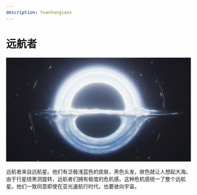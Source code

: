 ```yaml
---
description: Yuanhangians
---
```


# 远航者

![&#x566C;&#x661F;&#x8005;&#x9ED1;&#x6D1E;](../../.gitbook/assets/shi-xing-zhe-hei-dong-.jpg)

远航者来自远航星。他们有泛极浅蓝色的皮肤，黑色头发，肤色就让人想起大海。由于行星绕黑洞旋转，远航者们拥有极度的危机感。这种危机感统一了整个远航星。他们一致同意即使在亚光速航行时代，也要驶向宇宙。

